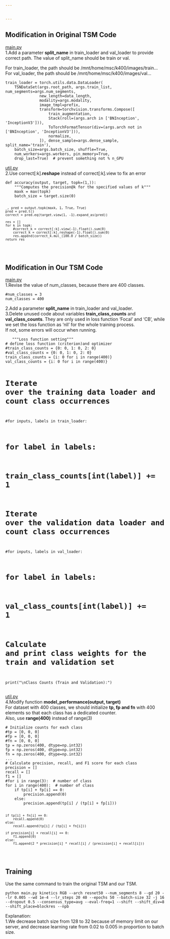 ```yaml
---


---
```


<h2 id="modification-in-original-tsm-code">Modification in Original TSM Code</h2>
<p><a href="http://main.py">main.py</a><br>
1.Add a parameter <strong>split_name</strong> in train_loader and val_loader to provide correct path. The value of split_name should be train or val.</p>
<p>For train_loader, the path should be /mnt/home/msc/k400/images/train…<br>
For val_loader, the path should be /mnt/home/msc/k400/images/val…</p>
<pre><code>train_loader = torch.utils.data.DataLoader(
    TSNDataSet(args.root_path, args.train_list, num_segments=args.num_segments,
               new_length=data_length,
               modality=args.modality,
               image_tmpl=prefix,
               transform=torchvision.transforms.Compose([
                   train_augmentation,
                   Stack(roll=(args.arch in ['BNInception', 'InceptionV3'])),
                   ToTorchFormatTensor(div=(args.arch not in ['BNInception', 'InceptionV3'])),
                   normalize,
               ]), dense_sample=args.dense_sample, split_name='train'),
    batch_size=args.batch_size, shuffle=True,
    num_workers=args.workers, pin_memory=True,
    drop_last=True)  # prevent something not % n_GPU
</code></pre>
<p><a href="http://util.py">util.py</a><br>
2.Use correct[:k].<strong>reshape</strong> instead of correct[:k].view to fix an error</p>
<pre><code>def accuracy(output, target, topk=(1,)):
    """Computes the precision@k for the specified values of k"""
    maxk = max(topk)
    batch_size = target.size(0)

    _, pred = output.topk(maxk, 1, True, True)
    pred = pred.t()
    correct = pred.eq(target.view(1, -1).expand_as(pred))

    res = []
    for k in topk:
        #correct_k = correct[:k].view(-1).float().sum(0)
        correct_k = correct[:k].reshape(-1).float().sum(0)
        res.append(correct_k.mul_(100.0 / batch_size))
    return res
</code></pre>
<h2 id="modification-in-our-tsm-code">Modification in Our TSM Code</h2>
<p><a href="http://main.py">main.py</a><br>
1.Revise the value of num_classes, because there are 400 classes.</p>
<pre><code>#num_classes = 3 
num_classes = 400
</code></pre>
<p>2.Add a parameter <strong>split_name</strong> in train_loader and val_loader.<br>
3.Delete unused code about variables <strong>train_class_counts</strong> and <strong>val_class_counts</strong>. They are only used in loss function ‘Focal’ and ‘CB’, while we set the loss function as ‘nll’ for the whole training process.<br>
If not, some errors will occur when running.</p>
<pre><code>   """Loss function setting"""
# define loss function (criterion)and optimizer
#train_class_counts = {0: 0, 1: 0, 2: 0}
#val_class_counts = {0: 0, 1: 0, 2: 0}
train_class_counts = {i: 0 for i in range(400)}
val_class_counts = {i: 0 for i in range(400)}
    

# Iterate over the training data loader and count class occurrences
#for inputs, labels in train_loader:
#    for label in labels:
#        train_class_counts[int(label)] += 1

# Iterate over the validation data loader and count class occurrences
#for inputs, labels in val_loader:
#    for label in labels:
#        val_class_counts[int(label)] += 1
# Calculate and print class weights for the train and validation set

print("\nClass Counts (Train and Validation):")
</code></pre>
<p><a href="http://util.py">util.py</a><br>
4.Modify function <strong>model_performance(output, target)</strong><br>
For dataset with 400 classes, we should initialize <strong>tp, fp and fn</strong> with 400 elements so that each class has a dedicated counter.<br>
Also, use <strong>range(400)</strong> instead of range(3)</p>
<pre><code># Initialize counts for each class
#tp = [0, 0, 0]
#fp = [0, 0, 0]
#fn = [0, 0, 0]
tp = np.zeros(400, dtype=np.int32)
fp = np.zeros(400, dtype=np.int32)
fn = np.zeros(400, dtype=np.int32)
...
# Calculate precision, recall, and F1 score for each class
precision = []
recall = []
f1 = []
#for i in range(3):  # number of class
for i in range(400):  # number of class
    if tp[i] + fp[i] == 0:
        precision.append(0)
    else:
        precision.append(tp[i] / (tp[i] + fp[i]))

    if tp[i] + fn[i] == 0:
        recall.append(0)
    else:
        recall.append(tp[i] / (tp[i] + fn[i]))

    if precision[i] + recall[i] == 0:
        f1.append(0)
    else:
        f1.append(2 * precision[i] * recall[i] / (precision[i] + recall[i]))
</code></pre>
<h2 id="training">Training</h2>
<p>Use the same command to train the original TSM and our TSM.</p>
<pre><code>python main.py kinetics RGB --arch resnet50 --num_segments 8 --gd 20 --lr 0.005 --wd 1e-4 --lr_steps 20 40 --epochs 50 --batch-size 32 -j 16 --dropout 0.5 --consensus_type=avg --eval-freq=1 --shift --shift_div=8 --shift_place=blockres --npb
</code></pre>
<p>Explanation:<br>
1.We decrease batch size from 128 to 32 because of memory limit on our server, and decrease learning rate from 0.02 to 0.005 in proportion to batch size.</p>

